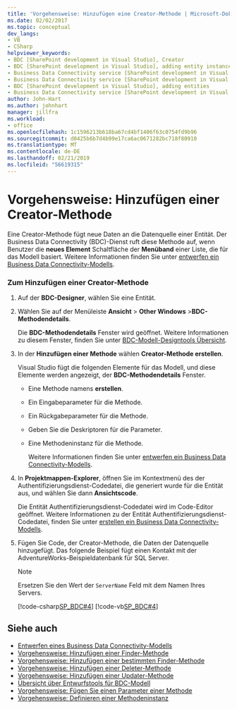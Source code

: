 ```yaml
---
title: 'Vorgehensweise: Hinzufügen eine Creator-Methode | Microsoft-Dokumentation'
ms.date: 02/02/2017
ms.topic: conceptual
dev_langs:
- VB
- CSharp
helpviewer_keywords:
- BDC [SharePoint development in Visual Studio], Creator
- BDC [SharePoint development in Visual Studio], adding entity instances
- Business Data Connectivity service [SharePoint development in Visual Studio], adding entities
- Business Data Connectivity service [SharePoint development in Visual Studio], adding entity instances
- BDC [SharePoint development in Visual Studio], adding entities
- Business Data Connectivity service [SharePoint development in Visual Studio], Creator
author: John-Hart
ms.author: johnhart
manager: jillfra
ms.workload:
- office
ms.openlocfilehash: 1c1596213b618ba67cd4bf1406f63c0754fd9b96
ms.sourcegitcommit: d0425b6b7d4b99e17ca6ac0671282bc718f80910
ms.translationtype: MT
ms.contentlocale: de-DE
ms.lasthandoff: 02/21/2019
ms.locfileid: "56619315"
---
```

# <a name="how-to-add-a-creator-method"></a>Vorgehensweise: Hinzufügen einer Creator-Methode
  Eine Creator-Methode fügt neue Daten an die Datenquelle einer Entität. Der Business Data Connectivity (BDC)-Dienst ruft diese Methode auf, wenn Benutzer die **neues Element** Schaltfläche der **Menüband** einer Liste, die für das Modell basiert. Weitere Informationen finden Sie unter [entwerfen ein Business Data Connectivity-Modells](../sharepoint/designing-a-business-data-connectivity-model.md).

### <a name="to-add-a-creator-method"></a>Zum Hinzufügen einer Creator-Methode

1. Auf der **BDC-Designer**, wählen Sie eine Entität.

2. Wählen Sie auf der Menüleiste **Ansicht** > **Other Windows** >**BDC-Methodendetails**.

    Die **BDC-Methodendetails** Fenster wird geöffnet. Weitere Informationen zu diesem Fenster, finden Sie unter [BDC-Modell-Designtools Übersicht](../sharepoint/bdc-model-design-tools-overview.md).

3. In der **Hinzufügen einer Methode** wählen **Creator-Methode erstellen**.

    Visual Studio fügt die folgenden Elemente für das Modell, und diese Elemente werden angezeigt, der **BDC-Methodendetails** Fenster.

   - Eine Methode namens **erstellen**.

   - Ein Eingabeparameter für die Methode.

   - Ein Rückgabeparameter für die Methode.

   - Geben Sie die Deskriptoren für die Parameter.

   - Eine Methodeninstanz für die Methode.

     Weitere Informationen finden Sie unter [entwerfen ein Business Data Connectivity-Modells](../sharepoint/designing-a-business-data-connectivity-model.md).

4. In **Projektmappen-Explorer**, öffnen Sie im Kontextmenü des der Authentifizierungsdienst-Codedatei, die generiert wurde für die Entität aus, und wählen Sie dann **Ansichtscode**.

    Die Entität Authentifizierungsdienst-Codedatei wird im Code-Editor geöffnet. Weitere Informationen zu der Entität Authentifizierungsdienst-Codedatei, finden Sie unter [erstellen ein Business Data Connectivity-Modells](../sharepoint/creating-a-business-data-connectivity-model.md).

5. Fügen Sie Code, der Creator-Methode, die Daten der Datenquelle hinzugefügt. Das folgende Beispiel fügt einen Kontakt mit der AdventureWorks-Beispieldatenbank für SQL Server.

   > [!NOTE]
   >  Ersetzen Sie den Wert der `ServerName` Feld mit dem Namen Ihres Servers.

    [!code-csharp[SP_BDC#4](../sharepoint/codesnippet/CSharp/SP_BDC/bdcmodel1/contactservice.cs#4)]
    [!code-vb[SP_BDC#4](../sharepoint/codesnippet/VisualBasic/sp_bdc/bdcmodel1/contactservice.vb#4)]

## <a name="see-also"></a>Siehe auch
- [Entwerfen eines Business Data Connectivity-Modells](../sharepoint/designing-a-business-data-connectivity-model.md)
- [Vorgehensweise: Hinzufügen einer Finder-Methode](../sharepoint/how-to-add-a-finder-method.md)
- [Vorgehensweise: Hinzufügen einer bestimmten Finder-Methode](../sharepoint/how-to-add-a-specific-finder-method.md)
- [Vorgehensweise: Hinzufügen einer Deleter-Methode](../sharepoint/how-to-add-a-deleter-method.md)
- [Vorgehensweise: Hinzufügen einer Updater-Methode](../sharepoint/how-to-add-an-updater-method.md)
- [Übersicht über Entwurfstools für BDC-Modell](../sharepoint/bdc-model-design-tools-overview.md)
- [Vorgehensweise: Fügen Sie einen Parameter einer Methode](../sharepoint/how-to-add-a-parameter-to-a-method.md)
- [Vorgehensweise: Definieren einer Methodeninstanz](../sharepoint/how-to-define-a-method-instance.md)

